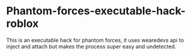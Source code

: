 # Phantom-forces-executable-hack-roblox
This is an executable hack for phantom forces, it uses wearedevs api to inject and attach but makes the process super easy and undetected.
